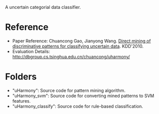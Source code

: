 A uncertain categorial data classifier.

# Reference
- Paper Reference: Chuancong Gao, Jianyong Wang. [Direct mining of discriminative patterns for classifying uncertain data](https://dl.acm.org/citation.cfm?doid=1835804.1835913). KDD'2010.
- Evaluation Details: http://dbgroup.cs.tsinghua.edu.cn/chuancong/uharmony/

# Folders
- "uHarmony": Source code for pattern mining algorithm.
- "uHarmony_svm": Source code for converting mined patterns to SVM features.
- "uHarmony_classify": Source code for rule-based classification.
